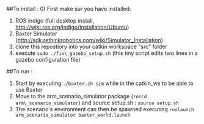 ##To install :
0) First make sur you have installed:
  1) ROS indigo (full desktop install, http://wiki.ros.org/indigo/Installation/Ubuntu)
  2) Baxter Simulator (http://sdk.rethinkrobotics.com/wiki/Simulator_Installation)
1) clone this repostiory into your catkin workspace "src" folder
2) execute ```sudo ./fix\_gazebo_setup.sh``` (this tiny script edits two lines in a gazebo configuration file)


##To run :
1) Start by executing ```./baxter.sh sim``` while in the catkin_ws to be able to use Baxter
2) Move to the arm\_scenario\_simulator package (```roscd arm\_scenario_simulator```) and source setup.sh : ```source setup.sh```
3) The scenario's environment can then be spawned executing ```roslaunch arm_scenario_simulator baxter_world.launch```

